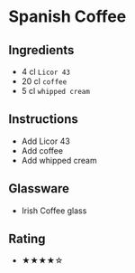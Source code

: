 # Spanish Coffee

## Ingredients
- 4 cl `Licor 43`
- 20 cl `coffee`
- 5 cl `whipped cream`

## Instructions
- Add Licor 43
- Add coffee
- Add whipped cream

## Glassware
- Irish Coffee glass

## Rating
- ★★★★☆
